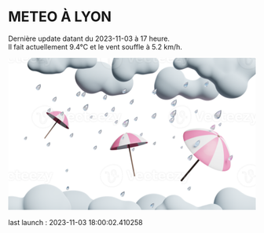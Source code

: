 # METEO À LYON

Dernière update datant du 2023-11-03 à 17 heure.  
Il fait actuellement 9.4°C et le vent souffle à 5.2 km/h.      

![](./.github/rain.png)

last launch : 2023-11-03 18:00:02.410258
